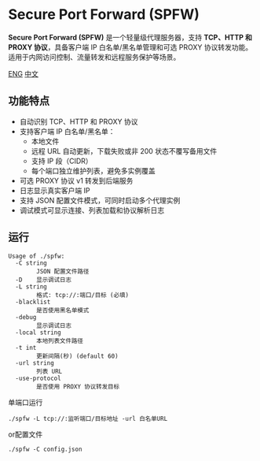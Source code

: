 # Secure Port Forward (SPFW)

**Secure Port Forward (SPFW)** 是一个轻量级代理服务器，支持 **TCP、HTTP 和 PROXY 协议**，具备客户端 IP 白名单/黑名单管理和可选 PROXY 协议转发功能。适用于内网访问控制、流量转发和远程服务保护等场景。

[ENG](https://github.com/Usagi537233/SPFW/blob/main/README.md) [中文](https://github.com/Usagi537233/SPFW/blob/main/README_CN.md)
## 功能特点

- 自动识别 TCP、HTTP 和 PROXY 协议  
- 支持客户端 IP 白名单/黑名单：
  - 本地文件
  - 远程 URL 自动更新，下载失败或非 200 状态不覆写备用文件
  - 支持 IP 段（CIDR）
  - 每个端口独立维护列表，避免多实例覆盖
- 可选 PROXY 协议 v1 转发到后端服务  
- 日志显示真实客户端 IP  
- 支持 JSON 配置文件模式，可同时启动多个代理实例  
- 调试模式可显示连接、列表加载和协议解析日志  

## 运行

```text
Usage of ./spfw:
  -C string
        JSON 配置文件路径
  -D    显示调试日志
  -L string
        格式: tcp://:端口/目标 (必填)
  -blacklist
        是否使用黑名单模式
  -debug
        显示调试日志
  -local string
        本地列表文件路径
  -t int
        更新间隔(秒) (default 60)
  -url string
        列表 URL
  -use-protocol
        是否使用 PROXY 协议转发目标
```
单端口运行
~~~
./spfw -L tcp://:监听端口/目标地址 -url 白名单URL 
~~~
or配置文件
~~~
./spfw -C config.json
~~~
